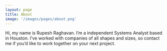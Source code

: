 ```yaml
---
layout: page
title: About
image: '/images/pages/about.png'
---
```


Hi, my name is Rupesh Raghavan. I’m a independent Systems Analyst based in Houston. 
I’ve worked with companies of all shapes and sizes, so contact me if you’d like to work together on your next project.